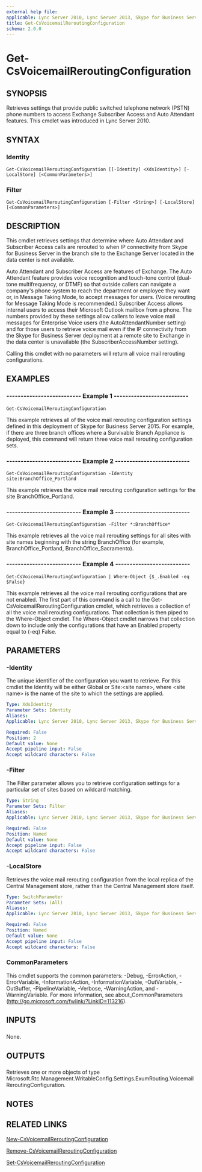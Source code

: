 ```yaml
---
external help file: 
applicable: Lync Server 2010, Lync Server 2013, Skype for Business Server 2015, Skype for Business Server 2019
title: Get-CsVoicemailReroutingConfiguration
schema: 2.0.0
---
```


# Get-CsVoicemailReroutingConfiguration

## SYNOPSIS
Retrieves settings that provide public switched telephone network (PSTN) phone numbers to access Exchange Subscriber Access and Auto Attendant features.
This cmdlet was introduced in Lync Server 2010.



## SYNTAX

### Identity
```
Get-CsVoicemailReroutingConfiguration [[-Identity] <XdsIdentity>] [-LocalStore] [<CommonParameters>]
```

### Filter
```
Get-CsVoicemailReroutingConfiguration [-Filter <String>] [-LocalStore] [<CommonParameters>]
```

## DESCRIPTION
This cmdlet retrieves settings that determine where Auto Attendant and Subscriber Access calls are rerouted to when IP connectivity from Skype for Business Server in the branch site to the Exchange Server located in the data center is not available.

Auto Attendant and Subscriber Access are features of Exchange.
The Auto Attendant feature provides voice recognition and touch-tone control (dual-tone multifrequency, or DTMF) so that outside callers can navigate a company's phone system to reach the department or employee they want or, in Message Taking Mode, to accept messages for users.
(Voice rerouting for Message Taking Mode is recommended.) Subscriber Access allows internal users to access their Microsoft Outlook mailbox from a phone.
The numbers provided by these settings allow callers to leave voice mail messages for Enterprise Voice users (the AutoAttendantNumber setting) and for those users to retrieve voice mail even if the IP connectivity from the Skype for Business Server deployment at a remote site to Exchange in the data center is unavailable (the SubscriberAccessNumber setting).

Calling this cmdlet with no parameters will return all voice mail rerouting configurations.



## EXAMPLES

### -------------------------- Example 1 -------------------------- 
```
Get-CsVoicemailReroutingConfiguration
```

This example retrieves all of the voice mail rerouting configuration settings defined in this deployment of Skype for Business Server 2015.
For example, if there are three branch offices where a Survivable Branch Appliance is deployed, this command will return three voice mail rerouting configuration sets.

### -------------------------- Example 2 -------------------------- 
```
Get-CsVoicemailReroutingConfiguration -Identity site:BranchOffice_Portland
```

This example retrieves the voice mail rerouting configuration settings for the site BranchOffice_Portland.


### -------------------------- Example 3 -------------------------- 
```
Get-CsVoicemailReroutingConfiguration -Filter *:BranchOffice*
```

This example retrieves all the voice mail rerouting settings for all sites with site names beginning with the string BranchOffice (for example, BranchOffice_Portland, BranchOffice_Sacramento).


### -------------------------- Example 4 -------------------------- 
```
Get-CsVoicemailReroutingConfiguration | Where-Object {$_.Enabled -eq $False}
```

This example retrieves all the voice mail rerouting configurations that are not enabled.
The first part of this command is a call to the Get-CsVoicemailReroutingConfiguration cmdlet, which retrieves a collection of all the voice mail rerouting configurations.
That collection is then piped to the Where-Object cmdlet.
The Where-Object cmdlet narrows that collection down to include only the configurations that have an Enabled property equal to (-eq) False.


## PARAMETERS

### -Identity
The unique identifier of the configuration you want to retrieve.
For this cmdlet the Identity will be either Global or Site:\<site name\>, where \<site name\> is the name of the site to which the settings are applied.

```yaml
Type: XdsIdentity
Parameter Sets: Identity
Aliases: 
Applicable: Lync Server 2010, Lync Server 2013, Skype for Business Server 2015, Skype for Business Server 2019

Required: False
Position: 2
Default value: None
Accept pipeline input: False
Accept wildcard characters: False
```

### -Filter
The Filter parameter allows you to retrieve configuration settings for a particular set of sites based on wildcard matching.

```yaml
Type: String
Parameter Sets: Filter
Aliases: 
Applicable: Lync Server 2010, Lync Server 2013, Skype for Business Server 2015, Skype for Business Server 2019

Required: False
Position: Named
Default value: None
Accept pipeline input: False
Accept wildcard characters: False
```

### -LocalStore
Retrieves the voice mail rerouting configuration from the local replica of the Central Management store, rather than the Central Management store itself.

```yaml
Type: SwitchParameter
Parameter Sets: (All)
Aliases: 
Applicable: Lync Server 2010, Lync Server 2013, Skype for Business Server 2015, Skype for Business Server 2019

Required: False
Position: Named
Default value: None
Accept pipeline input: False
Accept wildcard characters: False
```

### CommonParameters
This cmdlet supports the common parameters: -Debug, -ErrorAction, -ErrorVariable, -InformationAction, -InformationVariable, -OutVariable, -OutBuffer, -PipelineVariable, -Verbose, -WarningAction, and -WarningVariable. For more information, see about_CommonParameters (http://go.microsoft.com/fwlink/?LinkID=113216).

## INPUTS

###  
None.

## OUTPUTS

###  
Retrieves one or more objects of type Microsoft.Rtc.Management.WritableConfig.Settings.ExumRouting.VoicemailReroutingConfiguration.

## NOTES

## RELATED LINKS

[New-CsVoicemailReroutingConfiguration](New-CsVoicemailReroutingConfiguration.md)

[Remove-CsVoicemailReroutingConfiguration](Remove-CsVoicemailReroutingConfiguration.md)

[Set-CsVoicemailReroutingConfiguration](Set-CsVoicemailReroutingConfiguration.md)

